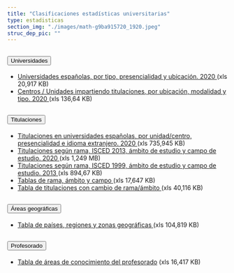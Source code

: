 ```yaml
---
title: "Clasificaciones estadísticas universitarias"
type: estadisticas
section_img: "./images/math-g9ba915720_1920.jpeg"
struc_dep_pic: ""
---
```

<section>
        <article class="calls">
            <div class="container container-xl">
                <div class="row">
                            <div class="col-lg-12  content_collapse mb-120">
                                <div class="accordion" id="accordionPanelsStayOpenExample">
                                    <div class="accordion-item">
                                        <h2 class="accordion-header" id="panelsStayOpen-headingOne">
                                            <button class="accordion-button collapsed" type="button" data-bs-toggle="collapse" data-bs-target="#panelsStayOpen-collapseOne" aria-expanded="false" aria-controls="panelsStayOpen-collapseOne">
                                               Universidades
                                            </button>
                                        </h2>
                                        <div id="panelsStayOpen-collapseOne" class="accordion-collapse collapse " aria-labelledby="panelsStayOpen-headingOne">
                                            <div class="accordion-body">
                                                <article id="section_link">
                                                    <div class="container-fluid">
                                                        <div class="row">
                                                            <div class="col-12">
                                                                <ul>
									<li><a href="{{<siteurl>}}documentos/excel/estadisticas/Clasificaciones-Universidades-2020.xlsx" target="_blank">Universidades españolas, por tipo, presencialidad y ubicación. 2020 <i class="fas fa-external-link-alt"></i></a> (xls 20,917 KB)
									<li><a href="{{<siteurl>}}documentos/excel/estadisticas/clasificaciones-centros-unidades-2020.xlsx" target="_blank">Centros / Unidades impartiendo titulaciones, por ubicación, modalidad y tipo. 2020 <i class="fas fa-external-link-alt"></i></a> (xls 136,64 KB)
								</ul>
                                                            </div>
                                                        </div>
                                                    </div>
                                                </article>
                                            </div>
                                        </div>
                                    </div>
                                    <div class="accordion-item">
                                        <h2 class="accordion-header" id="panelsStayOpen-headingTwo">
                                            <button class="accordion-button collapsed" type="button" data-bs-toggle="collapse" data-bs-target="#panelsStayOpen-collapseTwo" aria-expanded="false">
                                                Titulaciones
                                            </button>
                                        </h2>
                                        <div id="panelsStayOpen-collapseTwo" class="accordion-collapse collapse" aria-labelledby="panelsStayOpen-headingTwo">
                                            <div class="accordion-body">
                                                <article id="section_link">
                                                    <div class="container-fluid">
                                                        <div class="row">
                                                            <div class="col-12">
								<ul>
									<li><a href="{{<siteurl>}}documentos/excel/estadisticas/Titulaciones_uni_espanolas_x_uni-centr-presen_idio-2020.xlsx" target="_blank">Titulaciones en universidades españolas, por unidad/centro, presencialidad e idioma extranjero. 2020 <i class="fas fa-external-link-alt"></i></a>  (xls 735,945 KB)  
									<li><a href="{{<siteurl>}}documentos/excel/estadisticas/Titulaciones_rama_ISCED13_ambito_estudio_campo_estudio.2020.xlsx" target="_blank">Titulaciones según rama, ISCED 2013, ámbito de estudio y campo de estudio. 2020  <i class="fas fa-external-link-alt"></i></a>  (xls 1,249 MB) 
									<li><a href="https://www.universidades.gob.es/stfls/MICINN/Universidades/Ficheros/Estadisticas/Titulaciones_rama_ISCED_1999_ambito_campo_estudio_2013_2.xlsx" target="_blank">Titulaciones según rama, ISCED 1999, ámbito de estudio y campo de estudio. 2013  <i class="fas fa-external-link-alt"></i></a> (xls 894,67 KB) 
									<li><a href="https://www.universidades.gob.es/stfls/MICINN/Universidades/Ficheros/Estadisticas/clasificaciones-tablas-rama-ambito-campo-2019.xlsx" target="_blank">Tablas de rama, ámbito y campo  <i class="fas fa-external-link-alt"></i></a> (xls 17,647 KB) 
									<li><a href="https://www.universidades.gob.es/stfls/MICINN/Universidades/Ficheros/Estadisticas/cambiosambitoramatitulacionesciclogrado.xlsx" target="_blank">Tabla de titulaciones con cambio de rama/ámbito <i class="fas fa-external-link-alt"></i></a> (xls 40,116 KB) 
								</ul>
                                                            </div>
                                                        </div>
                                                    </div>
                                                </article>
                                            </div>
                                        </div>
				</div>
                                    <div class="accordion-item">
                                        <h2 class="accordion-header" id="panelsStayOpen-headingTree">
                                            <button class="accordion-button collapsed" type="button" data-bs-toggle="collapse" data-bs-target="#panelsStayOpen-collapseTree" aria-expanded="false">
                                                 Áreas geográficas
                                            </button>
                                        </h2>
                                        <div id="panelsStayOpen-collapseTree" class="accordion-collapse collapse" aria-labelledby="panelsStayOpen-headingTree">
                                            <div class="accordion-body">
                                                <article id="section_link">
                                                    <div class="container-fluid">
                                                        <div class="row">
                                                            <div class="col-12">
                                                                <ul>
								<li><a href="https://www.universidades.gob.es/stfls/MICINN/Universidades/Ficheros/Estadisticas/clasificaciones-paises-regiones-zona-2019.xlsx" target="_blank">Tabla de países, regiones y zonas geográficas <i class="fas fa-external-link-alt"></i></a> (xls 104,819 KB)
								</ul>
								</div>
                                                        </div>
                                                    </div>
                                                </article>
                                            </div>
                                        </div>
                                    </div>
                                    <div class="accordion-item">
                                        <h2 class="accordion-header" id="panelsStayOpen-headingFour">
                                            <button class="accordion-button collapsed" type="button" data-bs-toggle="collapse" data-bs-target="#panelsStayOpen-collapseFour" aria-expanded="false">
                                                Profesorado
											</button>
                                        </h2>
                                        <div id="panelsStayOpen-collapseFour" class="accordion-collapse collapse" aria-labelledby="panelsStayOpen-headingFour">
                                            <div class="accordion-body">
                                                <article id="section_link">
                                                    <div class="container-fluid">
                                                        <div class="row">
                                                            <div class="col-12">
                                                              <ul>
								<li><a href="https://www.universidades.gob.es/stfls/MICINN/Universidades/Ficheros/Estadisticas/clasificaciones-areas-de-conocimiento.xlsx" target="_blank">Tabla de áreas de conocimiento del profesorado<i class="fas fa-external-link-alt"></i></a>  (xls 16,417 KB)
							 </ul>	
                                                          </div>
                                                        </div>
                                                    </div>
                                                </article>
                                            </div>
                                        </div>
					</div>														
                                    </div>
                        </div>
                    </div>
                </div>
            </div>
        </article>
    </section>
